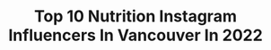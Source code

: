 ---
title: Top 10 Nutrition Instagram Influencers In Vancouver In 2022
description: >-
  Find top nutrition Instagram influencers in Vancouver in 2022. Most popular hashtags: #nutrition #fitness #family #lifestyle.
platform: Instagram
hits: 13
text_top: Discover the best Instagram profiles on inBeat.
text_bottom: Our platform aggregates 13 Instagram influencers like this in Vancouver, Canada for you to collaborate.
profiles:
  - username: "plentyfullme"
    fullname: >-
      Michelle △ Nutritionist
    bio: >-
      a place for all things health + wellness 🌿 easy healthy recipes using simple ingredients 📸 brand photography + content creation 〰️
    location: "Canada"
    followers: 8886
    engagement: 730
    commentsToLikes: 0.614167
    id: ck5bu85cxhbpj0i11rny7q9gu
    verified: false
    hashtags: "#sponsored, #healthyfood, #linkinbio, #holisticnutrition"
  - username: "wil.loh"
    fullname: >-
      WILSON LOH | VANCOUVER FITNESS
    bio: >-
      ⠀⠀⠀⠀⠀⠀⠀⠀⠀⠀💫 To motivate and Inspire Ascend Aesthetically ▪️| Team @1upnutrition ‘WILLOH’ for 20% off ▪️| Natural Bodybuilder ▪️| Vancouver, B.C
    location: "Canada"
    followers: 11283
    engagement: 1253
    commentsToLikes: 0.040637
    id: ckap4u9908wjn0i78sn655hv2
    verified: false
    hashtags: "#gymshark, #1upnutrition, #1up, #legday"
  - username: "nicolehutchinson__"
    fullname: >-
      Nicole Michaela Hutchinson
    bio: >-
      Professional Ray of Sunshine Hyperhydrosis queen Vancouver, BC 🇨🇦 // San Diego, CA ☀️ Ask me about #RoadtoSub60 ••• @nicolesknits
    location: "Canada"
    followers: 2433
    engagement: 2272
    commentsToLikes: 0.018773
    id: ckap3892t1yvz0i78yxn47uy5
    verified: false
    hashtags: "#runsandiego, #runcalifornia, #local, #nothankyou"
  - username: "mulderronald"
    fullname: >-
      Ronald Mulder
    bio: >-
      3 times Olympic Speedskater Vancouver, Sochi 🥉, Pyeongchang. European Champion 500 🥇, World Champion Team-Sprint 🥇
    location: "Canada"
    followers: 18983
    engagement: 647
    commentsToLikes: 0.013628
    id: ck55pqyk1b6d80i11shvj1p94
    verified: false
    hashtags: "#power, #schaatsen, #bikelife, #boys"
  - username: "lindsaypleskot"
    fullname: >-
      Dietitian, RD/nutrition expert
    bio: >-
      Helping busy women save time, stress, and ditch dieting #makefoodfeelgood 🥑 Easy Recipes 🍋 Meal Plans & Ktchn Hacks 🍉 Nutrition made simple GET IT 👇
    location: "Canada"
    followers: 16833
    engagement: 198
    commentsToLikes: 0.307812
    id: ck6u7wtt9o4a30j71vmkqsh14
    verified: false
    hashtags: "#covid19, #pantrycooking, #freezerfriendly, #kitchenshortcuts"
  - username: "vancouversveryown"
    fullname: >-
      Brandon Nair | DJ Nizzy 🇫🇯🌺
    bio: >-
      Sponsored by @ufcgymbc x @therawunite Team BC Athlete | Coach⚽️ Personal Trainer 💪🏽 DJ🎧
    location: "Canada"
    followers: 6683
    engagement: 776
    commentsToLikes: 0.045185
    id: ck13b1trvt9wo0i19cb8j91bu
    verified: false
    hashtags: "#l4l, #vancitybuzz, #vancouverevents, #instagood"
  - username: "praisevaughn"
    fullname: >-
      Praise Vaughn
    bio: >-
      Courage. Compassion. Connection. 👉🏽 2 Timothy 1:7 🙌🏽 👊🏽 Learn to Box 👊🏽
    location: "Canada"
    followers: 17020
    engagement: 424
    commentsToLikes: 0.056641
    id: ck6tk1qdc3u3e0j71y20xt5vc
    verified: false
    hashtags: "#fightcapital, #vancouverboxing, #sausagedog, #vancity"
  - username: "stevibreezy"
    fullname: >-
      Stevi Schnoor
    bio: >-
      #theBULL 🏈3x🇺🇸 National 🏆, 1x🇨🇦 National 🏆 🏉🇨🇦Rugby League World Cup Athlete ‘17 💙Fulfilling my dreams while trying to inspire greatness in others
    location: "Canada"
    followers: 20861
    engagement: 218
    commentsToLikes: 0.055266
    id: ck6uhok1oabma0j71bhar371d
    verified: false
    hashtags: "#weightlifting, #seattle, #runningback, #fitness"
  - username: "graceoreto"
    fullname: >-
      G R A C E 🌺
    bio: >-
      🌜UKIYO 浮世 [u - key - yo] @fullforcefitnesscanada Athlete @xfitonway.canada Athlete 💍🤍
    location: "Canada"
    followers: 5789
    engagement: 625
    commentsToLikes: 0.032662
    id: ck9wdkah4g1ds0j78tnutzfk8
    verified: false
    hashtags: "#muscle, #shredded, #agarmy, #family"
  - username: "myorganicdiary"
    fullname: >-
      Happy Eating + Living 🥑
    bio: >-
      👩🏻‍🔬 Dietetics Student + #IIN Holistic Health Coach 🥑 Anti-Inflammatory #PlantBased Living 📸 Food + Lifestyle Creator 🇫🇷 French Eat-Girl in📍MTL
    location: "Canada"
    followers: 21304
    engagement: 305
    commentsToLikes: 0.041849
    id: ck6ttj527awby0j7166tt8nbz
    verified: false
    hashtags: "#iinhealthcoach, #foodphotography, #instagood, #healthyfood"
---